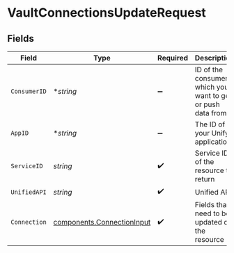 # VaultConnectionsUpdateRequest


## Fields

| Field                                                                    | Type                                                                     | Required                                                                 | Description                                                              | Example                                                                  |
| ------------------------------------------------------------------------ | ------------------------------------------------------------------------ | ------------------------------------------------------------------------ | ------------------------------------------------------------------------ | ------------------------------------------------------------------------ |
| `ConsumerID`                                                             | **string*                                                                | :heavy_minus_sign:                                                       | ID of the consumer which you want to get or push data from               | test-consumer                                                            |
| `AppID`                                                                  | **string*                                                                | :heavy_minus_sign:                                                       | The ID of your Unify application                                         | dSBdXd2H6Mqwfg0atXHXYcysLJE9qyn1VwBtXHX                                  |
| `ServiceID`                                                              | *string*                                                                 | :heavy_check_mark:                                                       | Service ID of the resource to return                                     | pipedrive                                                                |
| `UnifiedAPI`                                                             | *string*                                                                 | :heavy_check_mark:                                                       | Unified API                                                              | crm                                                                      |
| `Connection`                                                             | [components.ConnectionInput](../../models/components/connectioninput.md) | :heavy_check_mark:                                                       | Fields that need to be updated on the resource                           |                                                                          |